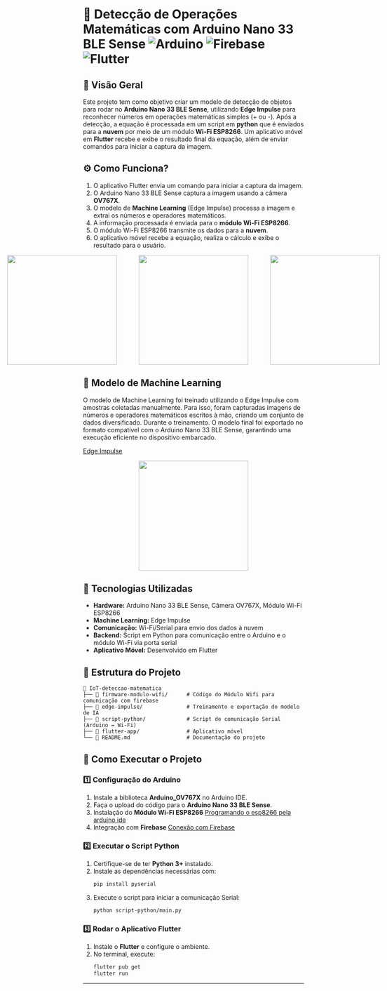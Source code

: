 # 📌 Detecção de Operações Matemáticas com Arduino Nano 33 BLE Sense ![Arduino](https://img.shields.io/badge/-Arduino-00979D?style=for-the-badge&logo=Arduino&logoColor=white) ![Firebase](https://img.shields.io/badge/firebase-%23039BE5.svg?style=for-the-badge&logo=firebase) ![Flutter](https://img.shields.io/badge/Flutter-%2302569B.svg?style=for-the-badge&logo=Flutter&logoColor=white)

## 📖 Visão Geral
Este projeto tem como objetivo criar um modelo de detecção de objetos para rodar no **Arduino Nano 33 BLE Sense**, utilizando **Edge Impulse** para reconhecer números em operações matemáticas simples (+ ou -). Após a detecção, a equação é processada em um script em **python** que é enviados para a **nuvem** por meio de um módulo **Wi-Fi ESP8266**. Um aplicativo móvel em **Flutter** recebe e exibe o resultado final da equação, além de enviar comandos para iniciar a captura da imagem.

## ⚙️ Como Funciona?
1. O aplicativo Flutter envia um comando para iniciar a captura da imagem.
2. O Arduino Nano 33 BLE Sense captura a imagem usando a câmera **OV767X**.
3. O modelo de **Machine Learning** (Edge Impulse) processa a imagem e extrai os números e operadores matemáticos.
4. A informação processada é enviada para o **módulo Wi-Fi ESP8266**.
5. O módulo Wi-Fi ESP8266 transmite os dados para a **nuvem**.
6. O aplicativo móvel recebe a equação, realiza o cálculo e exibe o resultado para o usuário.

<div align="center" style="display: flex; gap: 50px; justify-content: center;"> 
    <img src="https://github.com/user-attachments/assets/bc9384b4-c824-466b-afb7-a47496504779" width="250">
    <img src="https://github.com/user-attachments/assets/a1c4ab20-a80d-4ee3-84b3-23e399635ea3" width="250">
    <img src="https://github.com/user-attachments/assets/6931ee5b-3f43-4be7-a71f-0c53afcfad01" width="250">
</div>

## 🧠 Modelo de Machine Learning

O modelo de Machine Learning foi treinado utilizando o Edge Impulse com amostras coletadas manualmente. Para isso, foram capturadas imagens de números e operadores matemáticos escritos à mão, criando um conjunto de dados diversificado. Durante o treinamento. O modelo final foi exportado no formato compatível com o Arduino Nano 33 BLE Sense, garantindo uma execução eficiente no dispositivo embarcado.

[Edge Impulse](https://studio.edgeimpulse.com/studio/613428)

<div align="center" style="display: flex; gap: 50px; justify-content: center;">
   <img src="https://github.com/user-attachments/assets/4f859089-a1f5-4bb0-84fd-7f1c22ec671b" width="250">
</div>

## 🔧 Tecnologias Utilizadas
- **Hardware:** Arduino Nano 33 BLE Sense, Câmera OV767X, Módulo Wi-Fi ESP8266
- **Machine Learning:** Edge Impulse
- **Comunicação:** Wi-Fi/Serial para envio dos dados à nuvem
- **Backend:** Script em Python para comunicação entre o Arduino e o módulo Wi-Fi via porta serial
- **Aplicativo Móvel:** Desenvolvido em Flutter

## 📂 Estrutura do Projeto
```
📁 IoT-deteccao-matematica
├── 📂 firmware-modulo-wifi/      # Código do Módulo Wifi para comunicação com firebase
├── 📂 edge-impulse/              # Treinamento e exportação do modelo de IA
├── 📂 script-python/             # Script de comunicação Serial (Arduino ↔ Wi-Fi)
├── 📂 flutter-app/               # Aplicativo móvel
└── 📜 README.md                  # Documentação do projeto
```

## 🚀 Como Executar o Projeto
### 1️⃣ Configuração do Arduino
1. Instale a biblioteca **Arduino_OV767X** no Arduino IDE.
2. Faça o upload do código para o **Arduino Nano 33 BLE Sense**.
3. Instalação do **Módulo Wi-Fi ESP8266** [Programando o esp8266 pela arduino ide](https://www.robocore.net/tutoriais/programando-o-esp8266-pela-arduino-ide)
4. Integração com **Firebase** [Conexão com Firebase](https://www.youtube.com/watch?v=_ADdFH2K7SI)

### 2️⃣ Executar o Script Python
1. Certifique-se de ter **Python 3+** instalado.
2. Instale as dependências necessárias com:
   ```sh
   pip install pyserial
   ```
3. Execute o script para iniciar a comunicação Serial:
   ```sh
   python script-python/main.py
   ```

### 3️⃣ Rodar o Aplicativo Flutter
1. Instale o **Flutter** e configure o ambiente.
2. No terminal, execute:
   ```sh
   flutter pub get
   flutter run
   ```

---

